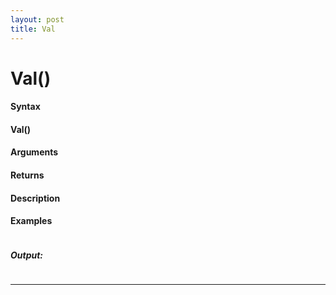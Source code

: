 ```yaml
---
layout: post
title: Val
---
```


# Val()


#### Syntax

#### Val()

#### Arguments

#### Returns

#### Description

#### Examples

```

```

##### Output:

```

```

---